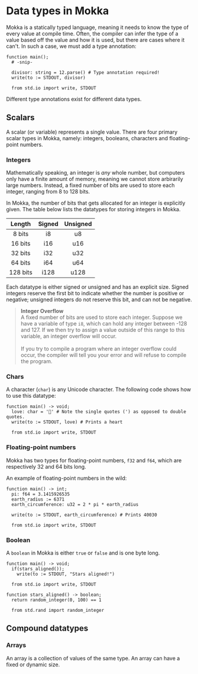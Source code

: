 Data types in Mokka
===================
Mokka is a statically typed language, meaning it needs to know the type of every value at compile time. Often, the compiler can infer the type of a value based off the value and how it is used, but there are cases where it can't. In such a case, we must add a type annotation:

```
function main();
  # -snip-

  divisor: string = 12.parse() # Type annotation required!
  write(to := STDOUT, divisor)
  
  from std.io import write, STDOUT
```

Different type annotations exist for different data types.

## Scalars
A scalar (or variable) represents a single value. There are four primary scalar types in Mokka, namely: integers, booleans, characters and floating-point numbers.

### Integers
Mathematically speaking, an integer is *any* whole number, but computers only have a finite amount of memory, meaning we cannot store arbirarily large numbers. Instead, a fixed number of bits are used to store each integer, ranging from 8 to 128 bits. 

In Mokka, the number of bits that gets allocated for an integer is explicitly given. The table below lists the datatypes for storing integers in Mokka.

|  Length  | Signed | Unsigned |
|:--------:|:------:|:--------:|
|  8 bits  |   i8   |    u8    |
|  16 bits |   i16  |    u16   |
|  32 bits |   i32  |    u32   |
|  64 bits |   i64  |    u64   |
| 128 bits |  i128  |   u128   |

Each datatype is either signed or unsigned and has an explicit size. Signed integers reserve the first bit to indicate whether the number is positive or negative; unsigned integers do not reserve this bit, and can not be negative.

> **Integer Overflow**<br/>A fixed number of bits are used to store each integer. Suppose we have a variable of type `i8`, which can hold any integer between -128 and 127. If we then try to assign a value outside of this range to this variable, an integer overflow will occur.<br/><br/>If you try to compile a program where an integer overflow could occur, the compiler will tell you your error and will refuse to compile the program.

### Chars
A character (`char`) is any Unicode character. The following code shows how to use this datatype:

```
function main() -> void;
  love: char = '🖤' # Note the single quotes (') as opposed to double quotes.
  write(to := STDOUT, love) # Prints a heart
  
  from std.io import write, STDOUT
```

### Floating-point numbers
Mokka has two types for floating-point numbers, `f32` and `f64`, which are respectively 32 and 64 bits long.

An example of floating-point numbers in the wild:

```
function main() -> int;
  pi: f64 = 3.1415926535
  earth_radius := 6371
  earth_circumference: u32 = 2 * pi * earth_radius
  
  write(to := STDOUT, earth_circumference) # Prints 40030
  
  from std.io import write, STDOUT
```

### Boolean
A `boolean` in Mokka is either `true` or `false` and is one byte long.

```
function main() -> void;
  if(stars_aligned());
    write(to := STDOUT, "Stars aligned!")

  from std.io import write, STDOUT
  
function stars_aligned() -> boolean;
  return random_integer(0, 100) == 1

  from std.rand import random_integer
```

## Compound datatypes

### Arrays
An array is a collection of values of the same type. An array can have a fixed or dynamic size. 

